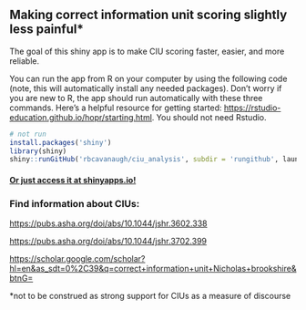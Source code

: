 
<!-- README.md is generated from README.Rmd. Please edit that file -->

## Making correct information unit scoring slightly less painful\*

<!-- badges: start -->
<!-- badges: end -->

The goal of this shiny app is to make CIU scoring faster, easier, and
more reliable.

You can run the app from R on your computer by using the following code
(note, this will automatically install any needed packages). Don’t worry
if you are new to R, the app should run automatically with these three
commands. Here’s a helpful resource for getting started:
<https://rstudio-education.github.io/hopr/starting.html>. You should not
need Rstudio.

``` r
# not run
install.packages('shiny')
library(shiny)
shiny::runGitHub('rbcavanaugh/ciu_analysis', subdir = 'rungithub', launch)
```

#### [Or just access it at shinyapps.io!](https://rb-cavanaugh.shinyapps.io/aphasia-ciu/)

### Find information about CIUs:

<https://pubs.asha.org/doi/abs/10.1044/jshr.3602.338>

<https://pubs.asha.org/doi/abs/10.1044/jshr.3702.399>

<https://scholar.google.com/scholar?hl=en&as_sdt=0%2C39&q=correct+information+unit+Nicholas+brookshire&btnG=>

\*not to be construed as strong support for CIUs as a measure of
discourse
